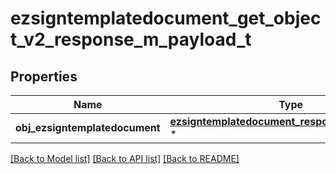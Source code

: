 # ezsigntemplatedocument_get_object_v2_response_m_payload_t

## Properties
Name | Type | Description | Notes
------------ | ------------- | ------------- | -------------
**obj_ezsigntemplatedocument** | [**ezsigntemplatedocument_response_compound_t**](ezsigntemplatedocument_response_compound.md) \* |  | 

[[Back to Model list]](../README.md#documentation-for-models) [[Back to API list]](../README.md#documentation-for-api-endpoints) [[Back to README]](../README.md)


